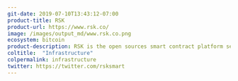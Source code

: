 ```yaml
---
git-date: 2019-07-10T13:43:12-07:00
product-title: RSK
product-url: https://www.rsk.co/
image: /images/output_md/www.rsk.co.png
ecosystem: bitcoin
product-description: RSK is the open sources smart contract platform secured by the Bitcoin Network.
coltitle:  "Infrastructure"
colpermalink: infrastructure
twitter: https://twitter.com/rsksmart
---
```

